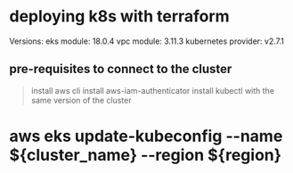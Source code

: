 # deploying k8s with terraform

Versions:
eks module: 18.0.4
vpc module: 3.11.3
kubernetes provider: v2.7.1


pre-requisites to connect to the cluster
---------
> install aws cli
> install aws-iam-authenticator
> install kubectl with the same version of the cluster

# aws eks update-kubeconfig --name ${cluster_name} --region ${region}

